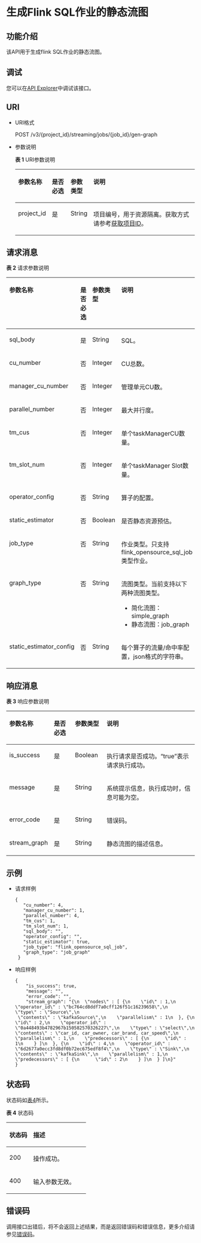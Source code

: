 # 生成Flink SQL作业的静态流图<a name="dli_02_0316"></a>

## 功能介绍<a name="s89ff8bc59cba4c3b94dc17e85c8fa1ea"></a>

该API用于生成flink SQL作业的静态流图。

## 调试<a name="section556523314214"></a>

您可以在[API Explorer](https://apiexplorer.developer.huaweicloud.com/apiexplorer/doc?product=DLI&api=CreateStreamGraph)中调试该接口。

## URI<a name="sef21e3efc2a44a84a03adad33a1ae006"></a>

-   URI格式

    POST /v3/\{project\_id\}/streaming/jobs/\{job\_id\}/gen-graph

-   参数说明

    **表 1**  URI参数说明

    <a name="t219b031199884ac1bb9e91158ddc9efb"></a>
    <table><thead align="left"><tr id="r04005eeda24e4db9b06516450d4d56af"><th class="cellrowborder" valign="top" width="11.63%" id="mcps1.2.5.1.1"><p id="a80847df5e5dc448caa46a2ff258fa2c4"><a name="a80847df5e5dc448caa46a2ff258fa2c4"></a><a name="a80847df5e5dc448caa46a2ff258fa2c4"></a>参数名称</p>
    </th>
    <th class="cellrowborder" valign="top" width="10.979999999999999%" id="mcps1.2.5.1.2"><p id="af54fc16087b049c98f748c1a2faace17"><a name="af54fc16087b049c98f748c1a2faace17"></a><a name="af54fc16087b049c98f748c1a2faace17"></a>是否必选</p>
    </th>
    <th class="cellrowborder" valign="top" width="11.76%" id="mcps1.2.5.1.3"><p id="p201051414144319"><a name="p201051414144319"></a><a name="p201051414144319"></a>参数类型</p>
    </th>
    <th class="cellrowborder" valign="top" width="65.63%" id="mcps1.2.5.1.4"><p id="a484a3e0ce14846799c727ccbd4075d6c"><a name="a484a3e0ce14846799c727ccbd4075d6c"></a><a name="a484a3e0ce14846799c727ccbd4075d6c"></a>说明</p>
    </th>
    </tr>
    </thead>
    <tbody><tr id="r8022e11be3f54ad290cf8c848a56a550"><td class="cellrowborder" valign="top" width="11.63%" headers="mcps1.2.5.1.1 "><p id="p1262440203315"><a name="p1262440203315"></a><a name="p1262440203315"></a>project_id</p>
    </td>
    <td class="cellrowborder" valign="top" width="10.979999999999999%" headers="mcps1.2.5.1.2 "><p id="p1016041415356"><a name="p1016041415356"></a><a name="p1016041415356"></a>是</p>
    </td>
    <td class="cellrowborder" valign="top" width="11.76%" headers="mcps1.2.5.1.3 "><p id="p1710515149436"><a name="p1710515149436"></a><a name="p1710515149436"></a>String</p>
    </td>
    <td class="cellrowborder" valign="top" width="65.63%" headers="mcps1.2.5.1.4 "><p id="p1768719515356"><a name="p1768719515356"></a><a name="p1768719515356"></a>项目编号，用于资源隔离。获取方式请参考<a href="获取项目ID.md">获取项目ID</a>。</p>
    </td>
    </tr>
    </tbody>
    </table>


## 请求消息<a name="s3afece1037ea4f62aeffb3db49b97f70"></a>

**表 2**  请求参数说明

<a name="table11209133616498"></a>
<table><thead align="left"><tr id="row1621093613496"><th class="cellrowborder" valign="top" width="23.52%" id="mcps1.2.5.1.1"><p id="p82102036194919"><a name="p82102036194919"></a><a name="p82102036194919"></a>参数名称</p>
</th>
<th class="cellrowborder" valign="top" width="12.33%" id="mcps1.2.5.1.2"><p id="p17210143634912"><a name="p17210143634912"></a><a name="p17210143634912"></a>是否必选</p>
</th>
<th class="cellrowborder" valign="top" width="14.44%" id="mcps1.2.5.1.3"><p id="p15210436174916"><a name="p15210436174916"></a><a name="p15210436174916"></a>参数类型</p>
</th>
<th class="cellrowborder" valign="top" width="49.71%" id="mcps1.2.5.1.4"><p id="p62101436144911"><a name="p62101436144911"></a><a name="p62101436144911"></a>说明</p>
</th>
</tr>
</thead>
<tbody><tr id="row9210193614919"><td class="cellrowborder" valign="top" width="23.52%" headers="mcps1.2.5.1.1 "><p id="p1813915305540"><a name="p1813915305540"></a><a name="p1813915305540"></a><span>sql_body</span></p>
</td>
<td class="cellrowborder" valign="top" width="12.33%" headers="mcps1.2.5.1.2 "><p id="p12107369490"><a name="p12107369490"></a><a name="p12107369490"></a>是</p>
</td>
<td class="cellrowborder" valign="top" width="14.44%" headers="mcps1.2.5.1.3 "><p id="p14210736184920"><a name="p14210736184920"></a><a name="p14210736184920"></a>String</p>
</td>
<td class="cellrowborder" valign="top" width="49.71%" headers="mcps1.2.5.1.4 "><p id="p8501636105418"><a name="p8501636105418"></a><a name="p8501636105418"></a>SQL。</p>
</td>
</tr>
<tr id="row68519283358"><td class="cellrowborder" valign="top" width="23.52%" headers="mcps1.2.5.1.1 "><p id="p398143055414"><a name="p398143055414"></a><a name="p398143055414"></a><span>cu_number</span></p>
</td>
<td class="cellrowborder" valign="top" width="12.33%" headers="mcps1.2.5.1.2 "><p id="p128531028143515"><a name="p128531028143515"></a><a name="p128531028143515"></a>否</p>
</td>
<td class="cellrowborder" valign="top" width="14.44%" headers="mcps1.2.5.1.3 "><p id="p20853112863510"><a name="p20853112863510"></a><a name="p20853112863510"></a>Integer</p>
</td>
<td class="cellrowborder" valign="top" width="49.71%" headers="mcps1.2.5.1.4 "><p id="p097113575418"><a name="p097113575418"></a><a name="p097113575418"></a>CU总数。</p>
</td>
</tr>
<tr id="row129641482552"><td class="cellrowborder" valign="top" width="23.52%" headers="mcps1.2.5.1.1 "><p id="p209655488551"><a name="p209655488551"></a><a name="p209655488551"></a><span>manager</span>_<span>cu_number</span></p>
</td>
<td class="cellrowborder" valign="top" width="12.33%" headers="mcps1.2.5.1.2 "><p id="p1596544825513"><a name="p1596544825513"></a><a name="p1596544825513"></a>否</p>
</td>
<td class="cellrowborder" valign="top" width="14.44%" headers="mcps1.2.5.1.3 "><p id="p1596554816550"><a name="p1596554816550"></a><a name="p1596554816550"></a>Integer</p>
</td>
<td class="cellrowborder" valign="top" width="49.71%" headers="mcps1.2.5.1.4 "><p id="p4965348135511"><a name="p4965348135511"></a><a name="p4965348135511"></a>管理单元CU数。</p>
</td>
</tr>
<tr id="row7965204825518"><td class="cellrowborder" valign="top" width="23.52%" headers="mcps1.2.5.1.1 "><p id="p254015503566"><a name="p254015503566"></a><a name="p254015503566"></a>parallel_number</p>
</td>
<td class="cellrowborder" valign="top" width="12.33%" headers="mcps1.2.5.1.2 "><p id="p165419508567"><a name="p165419508567"></a><a name="p165419508567"></a>否</p>
</td>
<td class="cellrowborder" valign="top" width="14.44%" headers="mcps1.2.5.1.3 "><p id="p89659481550"><a name="p89659481550"></a><a name="p89659481550"></a>Integer</p>
</td>
<td class="cellrowborder" valign="top" width="49.71%" headers="mcps1.2.5.1.4 "><p id="p3965164812554"><a name="p3965164812554"></a><a name="p3965164812554"></a>最大并行度。</p>
</td>
</tr>
<tr id="row13632219574"><td class="cellrowborder" valign="top" width="23.52%" headers="mcps1.2.5.1.1 "><p id="p1928953514572"><a name="p1928953514572"></a><a name="p1928953514572"></a>tm_cus</p>
</td>
<td class="cellrowborder" valign="top" width="12.33%" headers="mcps1.2.5.1.2 "><p id="p252615525910"><a name="p252615525910"></a><a name="p252615525910"></a>否</p>
</td>
<td class="cellrowborder" valign="top" width="14.44%" headers="mcps1.2.5.1.3 "><p id="p1941320175812"><a name="p1941320175812"></a><a name="p1941320175812"></a>Integer</p>
</td>
<td class="cellrowborder" valign="top" width="49.71%" headers="mcps1.2.5.1.4 "><p id="p10289123535718"><a name="p10289123535718"></a><a name="p10289123535718"></a>单个taskManagerCU数量。</p>
</td>
</tr>
<tr id="row177162213575"><td class="cellrowborder" valign="top" width="23.52%" headers="mcps1.2.5.1.1 "><p id="p1929033505710"><a name="p1929033505710"></a><a name="p1929033505710"></a>tm_slot_num</p>
</td>
<td class="cellrowborder" valign="top" width="12.33%" headers="mcps1.2.5.1.2 "><p id="p1526254593"><a name="p1526254593"></a><a name="p1526254593"></a>否</p>
</td>
<td class="cellrowborder" valign="top" width="14.44%" headers="mcps1.2.5.1.3 "><p id="p141120115819"><a name="p141120115819"></a><a name="p141120115819"></a>Integer</p>
</td>
<td class="cellrowborder" valign="top" width="49.71%" headers="mcps1.2.5.1.4 "><p id="p1344620185590"><a name="p1344620185590"></a><a name="p1344620185590"></a>单个taskManager Slot数量。</p>
</td>
</tr>
<tr id="row7852217574"><td class="cellrowborder" valign="top" width="23.52%" headers="mcps1.2.5.1.1 "><p id="p1429013565718"><a name="p1429013565718"></a><a name="p1429013565718"></a>operator_config</p>
</td>
<td class="cellrowborder" valign="top" width="12.33%" headers="mcps1.2.5.1.2 "><p id="p652610517591"><a name="p652610517591"></a><a name="p652610517591"></a>否</p>
</td>
<td class="cellrowborder" valign="top" width="14.44%" headers="mcps1.2.5.1.3 "><p id="p1290235175713"><a name="p1290235175713"></a><a name="p1290235175713"></a>String</p>
</td>
<td class="cellrowborder" valign="top" width="49.71%" headers="mcps1.2.5.1.4 "><p id="p165355296594"><a name="p165355296594"></a><a name="p165355296594"></a>算子的配置。</p>
</td>
</tr>
<tr id="row88172216571"><td class="cellrowborder" valign="top" width="23.52%" headers="mcps1.2.5.1.1 "><p id="p1529017351575"><a name="p1529017351575"></a><a name="p1529017351575"></a>static_estimator</p>
</td>
<td class="cellrowborder" valign="top" width="12.33%" headers="mcps1.2.5.1.2 "><p id="p6287188590"><a name="p6287188590"></a><a name="p6287188590"></a>否</p>
</td>
<td class="cellrowborder" valign="top" width="14.44%" headers="mcps1.2.5.1.3 "><p id="p22901359579"><a name="p22901359579"></a><a name="p22901359579"></a>Boolean</p>
</td>
<td class="cellrowborder" valign="top" width="49.71%" headers="mcps1.2.5.1.4 "><p id="p1947193825916"><a name="p1947193825916"></a><a name="p1947193825916"></a>是否静态资源预估。</p>
</td>
</tr>
<tr id="row136102051185718"><td class="cellrowborder" valign="top" width="23.52%" headers="mcps1.2.5.1.1 "><p id="p5819026586"><a name="p5819026586"></a><a name="p5819026586"></a>job_type</p>
</td>
<td class="cellrowborder" valign="top" width="12.33%" headers="mcps1.2.5.1.2 "><p id="p5287483591"><a name="p5287483591"></a><a name="p5287483591"></a>否</p>
</td>
<td class="cellrowborder" valign="top" width="14.44%" headers="mcps1.2.5.1.3 "><p id="p1081918219588"><a name="p1081918219588"></a><a name="p1081918219588"></a>String</p>
</td>
<td class="cellrowborder" valign="top" width="49.71%" headers="mcps1.2.5.1.4 "><p id="p138195218580"><a name="p138195218580"></a><a name="p138195218580"></a>作业类型。只支持flink_opensource_sql_job类型作业。</p>
</td>
</tr>
<tr id="row9610451125713"><td class="cellrowborder" valign="top" width="23.52%" headers="mcps1.2.5.1.1 "><p id="p148192025580"><a name="p148192025580"></a><a name="p148192025580"></a>graph_type</p>
</td>
<td class="cellrowborder" valign="top" width="12.33%" headers="mcps1.2.5.1.2 "><p id="p1287158125917"><a name="p1287158125917"></a><a name="p1287158125917"></a>否</p>
</td>
<td class="cellrowborder" valign="top" width="14.44%" headers="mcps1.2.5.1.3 "><p id="p181982185811"><a name="p181982185811"></a><a name="p181982185811"></a>String</p>
</td>
<td class="cellrowborder" valign="top" width="49.71%" headers="mcps1.2.5.1.4 "><p id="p134625013501"><a name="p134625013501"></a><a name="p134625013501"></a>流图类型。当前支持以下两种流图类型。</p>
<a name="ul14347142155017"></a><a name="ul14347142155017"></a><ul id="ul14347142155017"><li>简化流图：simple_graph</li><li>静态流图：job_graph</li></ul>
</td>
</tr>
<tr id="row64561624115312"><td class="cellrowborder" valign="top" width="23.52%" headers="mcps1.2.5.1.1 "><p id="p432792704815"><a name="p432792704815"></a><a name="p432792704815"></a>static_estimator_config</p>
</td>
<td class="cellrowborder" valign="top" width="12.33%" headers="mcps1.2.5.1.2 "><p id="p1432702717489"><a name="p1432702717489"></a><a name="p1432702717489"></a>否</p>
</td>
<td class="cellrowborder" valign="top" width="14.44%" headers="mcps1.2.5.1.3 "><p id="p12327182716481"><a name="p12327182716481"></a><a name="p12327182716481"></a>String</p>
</td>
<td class="cellrowborder" valign="top" width="49.71%" headers="mcps1.2.5.1.4 "><p id="p1732815276486"><a name="p1732815276486"></a><a name="p1732815276486"></a>每个算子的流量/命中率配置，json格式的字符串。</p>
</td>
</tr>
</tbody>
</table>

## 响应消息<a name="se2bf80cdb76541308f69f258ea4b1bd6"></a>

**表 3**  响应参数说明

<a name="t5995d65f65ba4ebca8606202112b407e"></a>
<table><thead align="left"><tr id="ra7acea51e4b4437e917d21fe99f130a3"><th class="cellrowborder" valign="top" width="14.84%" id="mcps1.2.5.1.1"><p id="a5af940f2267747ef871c67c86a0be82e"><a name="a5af940f2267747ef871c67c86a0be82e"></a><a name="a5af940f2267747ef871c67c86a0be82e"></a>参数名称</p>
</th>
<th class="cellrowborder" valign="top" width="12.47%" id="mcps1.2.5.1.2"><p id="abcfbd3a651704d539626f3a41cc744f5"><a name="abcfbd3a651704d539626f3a41cc744f5"></a><a name="abcfbd3a651704d539626f3a41cc744f5"></a>是否必选</p>
</th>
<th class="cellrowborder" valign="top" width="17.23%" id="mcps1.2.5.1.3"><p id="a2351d8d266444ad3ad1c09540d6d81cc"><a name="a2351d8d266444ad3ad1c09540d6d81cc"></a><a name="a2351d8d266444ad3ad1c09540d6d81cc"></a>参数类型</p>
</th>
<th class="cellrowborder" valign="top" width="55.46%" id="mcps1.2.5.1.4"><p id="af7ea6a3f59844bdf99d51e90d570be4c"><a name="af7ea6a3f59844bdf99d51e90d570be4c"></a><a name="af7ea6a3f59844bdf99d51e90d570be4c"></a>说明</p>
</th>
</tr>
</thead>
<tbody><tr id="rca1bdb55f4dc497ca8fee7537232f274"><td class="cellrowborder" valign="top" width="14.84%" headers="mcps1.2.5.1.1 "><p id="p1045315113248"><a name="p1045315113248"></a><a name="p1045315113248"></a>is_success</p>
</td>
<td class="cellrowborder" valign="top" width="12.47%" headers="mcps1.2.5.1.2 "><p id="p15453131112419"><a name="p15453131112419"></a><a name="p15453131112419"></a>是</p>
</td>
<td class="cellrowborder" valign="top" width="17.23%" headers="mcps1.2.5.1.3 "><p id="p6453411132414"><a name="p6453411132414"></a><a name="p6453411132414"></a>Boolean</p>
</td>
<td class="cellrowborder" valign="top" width="55.46%" headers="mcps1.2.5.1.4 "><p id="p05081222182420"><a name="p05081222182420"></a><a name="p05081222182420"></a>执行请求是否成功。“true”表示请求执行成功。</p>
</td>
</tr>
<tr id="r3900d023a26e45dea9a0ad9dd60d8ab1"><td class="cellrowborder" valign="top" width="14.84%" headers="mcps1.2.5.1.1 "><p id="p645351113242"><a name="p645351113242"></a><a name="p645351113242"></a>message</p>
</td>
<td class="cellrowborder" valign="top" width="12.47%" headers="mcps1.2.5.1.2 "><p id="p1445410112249"><a name="p1445410112249"></a><a name="p1445410112249"></a>是</p>
</td>
<td class="cellrowborder" valign="top" width="17.23%" headers="mcps1.2.5.1.3 "><p id="p1845441117241"><a name="p1845441117241"></a><a name="p1845441117241"></a>String</p>
</td>
<td class="cellrowborder" valign="top" width="55.46%" headers="mcps1.2.5.1.4 "><p id="p1573323415243"><a name="p1573323415243"></a><a name="p1573323415243"></a>系统提示信息，执行成功时，信息可能为空。</p>
</td>
</tr>
<tr id="row26371718116"><td class="cellrowborder" valign="top" width="14.84%" headers="mcps1.2.5.1.1 "><p id="p26167121818"><a name="p26167121818"></a><a name="p26167121818"></a>error_code</p>
</td>
<td class="cellrowborder" valign="top" width="12.47%" headers="mcps1.2.5.1.2 "><p id="p261671219110"><a name="p261671219110"></a><a name="p261671219110"></a>是</p>
</td>
<td class="cellrowborder" valign="top" width="17.23%" headers="mcps1.2.5.1.3 "><p id="p196164123114"><a name="p196164123114"></a><a name="p196164123114"></a>String</p>
</td>
<td class="cellrowborder" valign="top" width="55.46%" headers="mcps1.2.5.1.4 "><p id="p106381211319"><a name="p106381211319"></a><a name="p106381211319"></a>错误码。</p>
</td>
</tr>
<tr id="row21031568411"><td class="cellrowborder" valign="top" width="14.84%" headers="mcps1.2.5.1.1 "><p id="p64152422112"><a name="p64152422112"></a><a name="p64152422112"></a>stream_graph</p>
</td>
<td class="cellrowborder" valign="top" width="12.47%" headers="mcps1.2.5.1.2 "><p id="p1520313541617"><a name="p1520313541617"></a><a name="p1520313541617"></a>是</p>
</td>
<td class="cellrowborder" valign="top" width="17.23%" headers="mcps1.2.5.1.3 "><p id="p9415542818"><a name="p9415542818"></a><a name="p9415542818"></a>String</p>
</td>
<td class="cellrowborder" valign="top" width="55.46%" headers="mcps1.2.5.1.4 "><p id="p1741684216113"><a name="p1741684216113"></a><a name="p1741684216113"></a>静态流图的描述信息。</p>
</td>
</tr>
</tbody>
</table>

## 示例<a name="section339884412434"></a>

-   请求样例

    ```
    {
       "cu_number": 4,
       "manager_cu_number": 1,
       "parallel_number": 4,
       "tm_cus": 1,
       "tm_slot_num": 1,
       "sql_body": "",
       "operator_config": "",
       "static_estimator": true,
       "job_type": "flink_opensource_sql_job",
       "graph_type": "job_graph"
     }
    ```

-   响应样例

    ```
    {
        "is_success": true,
        "message": "",
        "error_code": "",
        "stream_graph": "{\n  \"nodes\" : [ {\n    \"id\" : 1,\n    \"operator_id\" : \"bc764cd8ddf7a0cff126f51c16239658\",\n    \"type\" : \"Source\",\n    
     \"contents\" : \"kafkaSource\",\n    \"parallelism\" : 1\n  }, {\n    \"id\" : 2,\n    \"operator_id\" : \"0a448493b4782967b150582570326227\",\n    \"type\" : \"select\",\n    \"contents\" : \"car_id, car_owner, car_brand, car_speed\",\n    \"parallelism\" : 1,\n    \"predecessors\" : [ {\n      \"id\" : 1\n    } ]\n  }, {\n    \"id\" : 4,\n    \"operator_id\" : \"6d2677a0ecc3fd8df0b72ec675edf8f4\",\n    \"type\" : \"Sink\",\n    \"contents\" : \"kafkaSink\",\n    \"parallelism\" : 1,\n    \"predecessors\" : [ {\n      \"id\" : 2\n    } ]\n  } ]\n}"
    }
    ```


## 状态码<a name="s1b495ba11cd9411c9ad2ee50103334a7"></a>

状态码如[表4](#t43c1f1c0ba344f4cbcb270953d9cca2a)所示。

**表 4**  状态码

<a name="t43c1f1c0ba344f4cbcb270953d9cca2a"></a>
<table><thead align="left"><tr id="r2ad0f008ce2248a1800a3e8b77226a56"><th class="cellrowborder" valign="top" width="30%" id="mcps1.2.3.1.1"><p id="afa33b7f5b0ac4d008ebcf6493f629b24"><a name="afa33b7f5b0ac4d008ebcf6493f629b24"></a><a name="afa33b7f5b0ac4d008ebcf6493f629b24"></a>状态码</p>
</th>
<th class="cellrowborder" valign="top" width="70%" id="mcps1.2.3.1.2"><p id="af801170b350b4f8ba3b575c7ddb8b13e"><a name="af801170b350b4f8ba3b575c7ddb8b13e"></a><a name="af801170b350b4f8ba3b575c7ddb8b13e"></a>描述</p>
</th>
</tr>
</thead>
<tbody><tr id="r0b449b1d3b8c498ea3e6cce16c80a14c"><td class="cellrowborder" valign="top" width="30%" headers="mcps1.2.3.1.1 "><p id="a8c63a97e3bad402ebaead0bd99cad632"><a name="a8c63a97e3bad402ebaead0bd99cad632"></a><a name="a8c63a97e3bad402ebaead0bd99cad632"></a>200</p>
</td>
<td class="cellrowborder" valign="top" width="70%" headers="mcps1.2.3.1.2 "><p id="af86844c7bb364c48b6300df1af164af2"><a name="af86844c7bb364c48b6300df1af164af2"></a><a name="af86844c7bb364c48b6300df1af164af2"></a>操作成功。</p>
</td>
</tr>
<tr id="row1232118139110"><td class="cellrowborder" valign="top" width="30%" headers="mcps1.2.3.1.1 "><p id="p14321113711"><a name="p14321113711"></a><a name="p14321113711"></a>400</p>
</td>
<td class="cellrowborder" valign="top" width="70%" headers="mcps1.2.3.1.2 "><p id="p1832191314113"><a name="p1832191314113"></a><a name="p1832191314113"></a>输入参数无效。</p>
</td>
</tr>
</tbody>
</table>

## 错误码<a name="section13596141025715"></a>

调用接口出错后，将不会返回上述结果，而是返回错误码和错误信息，更多介绍请参见[错误码](错误码.md)。

